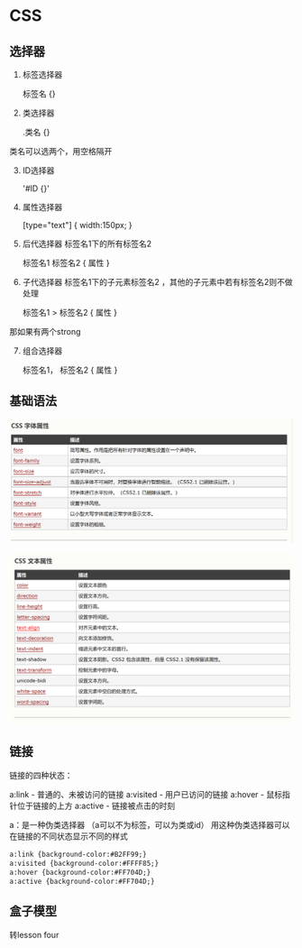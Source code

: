 # CSS

## 选择器

1. 标签选择器

    标签名 {}
    
2. 类选择器

    .类名 {}
    
 类名可以选两个，用空格隔开

3. ID选择器

    '#ID {}'
    
4. 属性选择器
    
    [type="text"]
    {
      width:150px;
    }
    
5. 后代选择器
标签名1下的所有标签名2 

    标签名1 标签名2 {
        属性
    }
 
6. 子代选择器
标签名1下的子元素标签名2 ，其他的子元素中若有标签名2则不做处理

    标签名1 > 标签名2 {
        属性
    }
    
 那如果有两个strong
 
7. 组合选择器

    标签名1， 标签名2 {
        属性
    }

      
## 基础语法
    
![](/assets/css.png)

![](/assets/css2.png)

## 链接

链接的四种状态：

a:link - 普通的、未被访问的链接
a:visited - 用户已访问的链接
a:hover - 鼠标指针位于链接的上方
a:active - 链接被点击的时刻

a：是一种伪类选择器 （a可以不为标签，可以为类或id）
用这种伪类选择器可以在链接的不同状态显示不同的样式

    a:link {background-color:#B2FF99;}
    a:visited {background-color:#FFFF85;}
    a:hover {background-color:#FF704D;}
    a:active {background-color:#FF704D;}
    
## 盒子模型

转lesson four
























